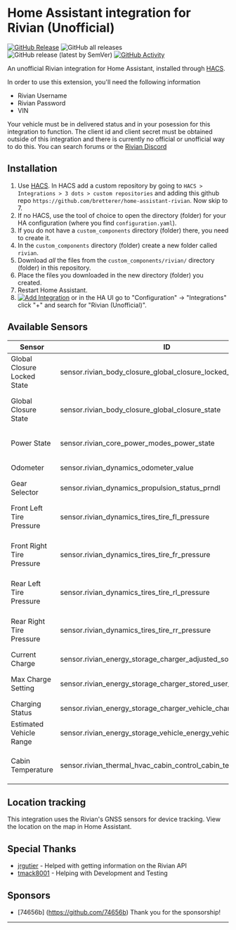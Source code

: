 # Home Assistant integration for Rivian (Unofficial)
[![GitHub Release][releases-shield]][releases]
![GitHub all releases][download-all]
![GitHub release (latest by SemVer)][download-latest]
[![GitHub Activity][commits-shield]][commits]


An unofficial Rivian integration for Home Assistant, installed through [HACS](https://hacs.xyz/docs/setup/download).

In order to use this extension, you'll need the following information
 - Rivian Username
 - Rivian Password
 - VIN

Your vehicle must be in delivered status and in your posession for this integration to function. The client id and client secret must be obtained outside of this integration and there is currently no official or unofficial way to do this. You can search forums or the [Rivian Discord][rivian-discord]

## Installation

1. Use [HACS](https://hacs.xyz/docs/setup/download). In HACS add a custom repository by going to `HACS > Integrations > 3 dots > custom repositories` and adding this github repo `https://github.com/bretterer/home-assistant-rivian`. Now skip to 7.
2. If no HACS, use the tool of choice to open the directory (folder) for your HA configuration (where you find `configuration.yaml`).
3. If you do not have a `custom_components` directory (folder) there, you need to create it.
4. In the `custom_components` directory (folder) create a new folder called `rivian`.
5. Download _all_ the files from the `custom_components/rivian/` directory (folder) in this repository.
6. Place the files you downloaded in the new directory (folder) you created.
7. Restart Home Assistant.
8. [![Add Integration][add-integration-badge]][add-integration] or in the HA UI go to "Configuration" -> "Integrations" click "+" and search for "Rivian (Unofficial)".

<!---->

## Available Sensors
| Sensor                      | ID                                                            | Description                                                      |
|-----------------------------|---------------------------------------------------------------|------------------------------------------------------------------|
| Global Closure Locked State | sensor.rivian_body_closure_global_closure_locked_state        | Doors and windows locked status (Locked\|Unlocked\|              |
| Global Closure State        | sensor.rivian_body_closure_global_closure_state               | Doors and windows closure state (Closed\|Open)                   |
| Power State                 | sensor.rivian_core_power_modes_power_state                    | Determines the Power State (sleep\|go)                           |
| Odometer                    | sensor.rivian_dynamics_odometer_value                         | Odometer Reading (in miles)                                      |
| Gear Selector               | sensor.rivian_dynamics_propulsion_status_prndl                | Current Gear Selection                                           |
| Front Left Tire Pressure    | sensor.rivian_dynamics_tires_tire_fl_pressure                 | Front left tire pressure in PSI (will display `--` when parked)  |
| Front Right Tire Pressure   | sensor.rivian_dynamics_tires_tire_fr_pressure                 | Front right tire pressure in PSI (will display `--` when parked) |
| Rear Left Tire Pressure     | sensor.rivian_dynamics_tires_tire_rl_pressure                 | Rear left tire pressure in PSI (will display `--` when parked)   |
| Rear Right Tire Pressure    | sensor.rivian_dynamics_tires_tire_rr_pressure                 | Rear Right tire pressure in PSI (will display `--` when parked)  |
| Current Charge              | sensor.rivian_energy_storage_charger_adjusted_soc             | Percentage of charge                                             |
| Max Charge Setting          | sensor.rivian_energy_storage_charger_stored_user_range_select | Current charge setting (Daily, Extended, Full)                   |
| Charging Status             | sensor.rivian_energy_storage_charger_vehicle_charger_state    | Current charging status                                          |
| Estimated Vehicle Range     | sensor.rivian_energy_storage_vehicle_energy_vehicle_range     | Estimated range based on current drive mode                      |
| Cabin Temperature           | sensor.rivian_thermal_hvac_cabin_control_cabin_temperature    | Current temperature of cabin in `TEMP_FAHRENHEIT`                |


## Location tracking
This integration uses the Rivian's GNSS sensors for device tracking. View the location on the map in Home Assistant.

## Special Thanks
- [jrgutier](https://github.com/jrgutier) - Helped with getting information on the Rivian API
- [tmack8001](https://github.com/tmack8001) - Helping with Development and Testing

## Sponsors
- [74656b] (https://github.com/74656b) Thank you for the sponsorship!
---

[commits-shield]: https://img.shields.io/github/commit-activity/w/bretterer/home-assistant-rivian?style=flat-square
[commits]: https://github.com/bretterer/home-assistant-rivian/commits/main
[releases-shield]: https://img.shields.io/github/release/bretterer/home-assistant-rivian.svg?style=flat-square
[releases]: https://github.com/bretterer/home-assistant-rivian/releases
[download-all]: https://img.shields.io/github/downloads/bretterer/home-assistant-rivian/total?style=flat-square
[download-latest]: https://img.shields.io/github/downloads/bretterer/home-assistant-rivian/latest/total?style=flat-square
[add-integration]: https://my.home-assistant.io/redirect/config_flow_start?domain=rivian
[add-integration-badge]: https://my.home-assistant.io/badges/config_flow_start.svg
[rivian-discord]: https://discord.gg/jEc5RUPd

